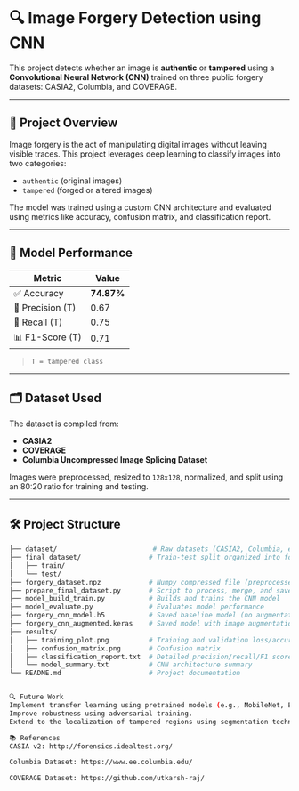 # 🔍 Image Forgery Detection using CNN

This project detects whether an image is **authentic** or **tampered** using a **Convolutional Neural Network (CNN)** trained on three public forgery datasets: CASIA2, Columbia, and COVERAGE.

---

## 🚀 Project Overview

Image forgery is the act of manipulating digital images without leaving visible traces. This project leverages deep learning to classify images into two categories:
- `authentic` (original images)
- `tampered` (forged or altered images)

The model was trained using a custom CNN architecture and evaluated using metrics like accuracy, confusion matrix, and classification report.

---

## 🧠 Model Performance

| Metric             | Value     |
|--------------------|-----------|
| ✅ Accuracy         | **74.87%** |
| 🎯 Precision (T)    | 0.67      |
| 🔁 Recall (T)       | 0.75      |
| 📊 F1-Score (T)     | 0.71      |

> `T = tampered class`

---

## 🗂️ Dataset Used

The dataset is compiled from:
- **CASIA2**
- **COVERAGE**
- **Columbia Uncompressed Image Splicing Dataset**

Images were preprocessed, resized to `128x128`, normalized, and split using an 80:20 ratio for training and testing.

---

## 🛠️ Project Structure

```bash
├── dataset/                        # Raw datasets (CASIA2, Columbia, etc.)
├── final_dataset/                 # Train-test split organized into folders
│   ├── train/
│   └── test/
├── forgery_dataset.npz            # Numpy compressed file (preprocessed data)
├── prepare_final_dataset.py       # Script to process, merge, and save datasets
├── model_build_train.py           # Builds and trains the CNN model
├── model_evaluate.py              # Evaluates model performance
├── forgery_cnn_model.h5           # Saved baseline model (no augmentation)
├── forgery_cnn_augmented.keras    # Saved model with image augmentation
├── results/
│   ├── training_plot.png          # Training and validation loss/accuracy
│   ├── confusion_matrix.png       # Confusion matrix
│   ├── classification_report.txt  # Detailed precision/recall/F1 scores
│   └── model_summary.txt          # CNN architecture summary
└── README.md                      # Project documentation


🔍 Future Work
Implement transfer learning using pretrained models (e.g., MobileNet, EfficientNet).
Improve robustness using adversarial training.
Extend to the localization of tampered regions using segmentation techniques.

📚 References
CASIA v2: http://forensics.idealtest.org/

Columbia Dataset: https://www.ee.columbia.edu/

COVERAGE Dataset: https://github.com/utkarsh-raj/
